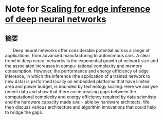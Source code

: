 # Note for [Scaling for edge inference of deep neural networks](https://cadlab.cs.ucla.edu/beta/cadlab/sites/default/files/publications/Shi_et_al_Perspective_1524052852_1.pdf)
## 摘要
&nbsp;&emsp;&ensp;Deep neural networks offer considerable potential across a range of applications, from advanced manufacturing to autonomous cars. A clear trend in deep neural networks is the exponential growth of network size and the associated increases in compu- tational complexity and memory consumption. However, the performance and energy efficiency of edge inference, in which the inference (the application of a trained network to new data) is performed locally on embedded platforms that have limited area and power budget, is bounded by technology scaling. Here we analyse recent data and show that there are increasing gaps between the computational complexity and energy efficiency required by data scientists and the hardware capacity made avail- able by hardware architects. We then discuss various architecture and algorithm innovations that could help to bridge the gaps.<br>



